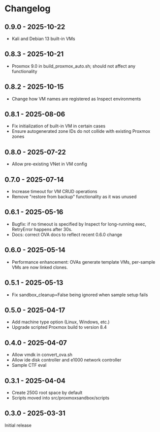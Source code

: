 # Changelog

## 0.9.0 - 2025-10-22

- Kali and Debian 13 built-in VMs

## 0.8.3 - 2025-10-21

- Proxmox 9.0 in build_proxmox_auto.sh; should not affect any functionality

## 0.8.2 - 2025-10-15

- Change how VM names are registered as Inspect environments

## 0.8.1 - 2025-08-06

- Fix initialization of built-in VM in certain cases
- Ensure autogenerated zone IDs do not collide with existing Proxmox zones

## 0.8.0 - 2025-07-22

- Allow pre-existing VNet in VM config

## 0.7.0 - 2025-07-14

- Increase timeout for VM CRUD operations
- Remove "restore from backup" functionality as it was unused

## 0.6.1 - 2025-05-16

- Bugfix: if no timeout is specified by Inspect for long-running exec, RetryError happens after 30s.
- Docs: correct OVA docs to reflect recent 0.6.0 change

## 0.6.0 - 2025-05-14

- Performance enhancement: OVAs generate template VMs, per-sample VMs are now linked clones.

## 0.5.1 - 2025-05-13

- Fix sandbox_cleanup=False being ignored when sample setup fails
 
## 0.5.0 - 2025-04-17

- Add machine type option (Linux, Windows, etc.)
- Upgrade scripted Proxmox build to version 8.4

## 0.4.0 - 2025-04-07

- Allow vmdk in convert_ova.sh
- Allow ide disk controller and e1000 network controller
- Sample CTF eval

## 0.3.1 - 2025-04-04

- Create 250G root space by default
- Scripts moved into src/proxmoxsandbox/scripts

## 0.3.0 - 2025-03-31 

Initial release
